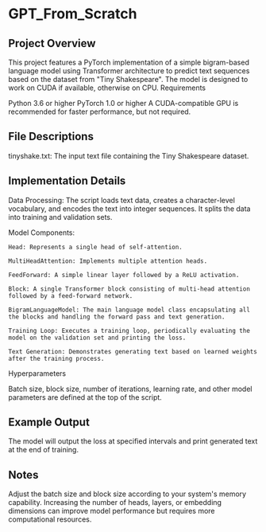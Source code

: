 # GPT_From_Scratch

## Project Overview

This project features a PyTorch implementation of a simple bigram-based language model using Transformer architecture to predict text sequences based on the dataset from "Tiny Shakespeare". The model is designed to work on CUDA if available, otherwise on CPU.
Requirements

  Python 3.6 or higher
  PyTorch 1.0 or higher
  A CUDA-compatible GPU is recommended for faster performance, but not required.

## File Descriptions

tinyshake.txt: The input text file containing the Tiny Shakespeare dataset.

## Implementation Details

  Data Processing: The script loads text data, creates a character-level vocabulary, and encodes the text into integer sequences. It splits the data into training   and validation sets.
  
  Model Components:
  
    Head: Represents a single head of self-attention.
      
    MultiHeadAttention: Implements multiple attention heads.
      
    FeedForward: A simple linear layer followed by a ReLU activation.
      
    Block: A single Transformer block consisting of multi-head attention followed by a feed-forward network.
      
    BigramLanguageModel: The main language model class encapsulating all the blocks and handling the forward pass and text generation.
      
    Training Loop: Executes a training loop, periodically evaluating the model on the validation set and printing the loss.
    
    Text Generation: Demonstrates generating text based on learned weights after the training process.

Hyperparameters

  Batch size, block size, number of iterations, learning rate, and other model parameters are defined at the top of the script.


## Example Output

  The model will output the loss at specified intervals and print generated text at the end of training.

## Notes

  Adjust the batch size and block size according to your system's memory capability.
  Increasing the number of heads, layers, or embedding dimensions can improve model performance but requires more computational resources.
